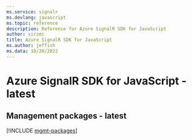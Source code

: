 ```yaml
---
ms.service: signalr
ms.devlang: javascript
ms.topic: reference
description: Reference for Azure SignalR SDK for JavaScript
author: xirzec
title: Azure SignalR SDK for JavaScript
ms.author: jeffish
ms.data: 10/20/2022
---
```

# Azure SignalR SDK for JavaScript - latest

## Management packages - latest
[!INCLUDE [mgmt-packages](signalr-mgmt-index.md)]